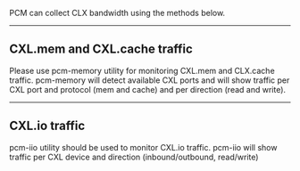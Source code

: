 PCM can collect CLX bandwidth using the methods below.

--------------------------------------------------------------------------------
CXL.mem and CXL.cache traffic
--------------------------------------------------------------------------------

Please use pcm-memory utility for monitoring CXL.mem and CLX.cache traffic. pcm-memory will detect available CXL ports and will show traffic per CXL port and protocol (mem and cache) and per direction (read and write).

--------------------------------------------------------------------------------
CXL.io traffic
--------------------------------------------------------------------------------

pcm-iio utility should be used to monitor CXL.io traffic. pcm-iio will show traffic per CXL device and direction (inbound/outbound, read/write)


